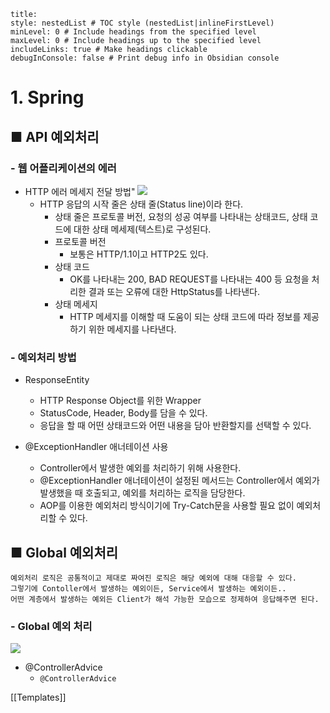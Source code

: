 ```table-of-contents
title: 
style: nestedList # TOC style (nestedList|inlineFirstLevel)
minLevel: 0 # Include headings from the specified level
maxLevel: 0 # Include headings up to the specified level
includeLinks: true # Make headings clickable
debugInConsole: false # Print debug info in Obsidian console
```

# 1. Spring
## ■ API 예외처리

### - 웹 어플리케이션의 에러
- HTTP 에러 메세지 전달 방법"
  ![](https://i.imgur.com/oYU7unb.png)
	- HTTP 응답의 시작 줄은 상태 줄(Status line)이라 한다.
		- 상태 줄은 프로토콜 버전, 요청의 성공 여부를 나타내는 상태코드, 상태 코드에 대한 상태 메세제(텍스트)로 구성된다.
		- 프로토콜 버전
			- 보통은 HTTP/1.1이고 HTTP2도 있다.
		- 상태 코드
			- OK를 나타내는 200, BAD REQUEST를 나타내는 400 등 요청을 처리한 결과 또는 오류에 대한 HttpStatus를 나타낸다.
		- 상태 메세지
			- HTTP 메세지를 이해할 때 도움이 되는 상태 코드에 따라 정보를 제공하기 위한 메세지를 나타낸다.


### - 예외처리 방법
- ResponseEntity
	- HTTP Response Object를 위한 Wrapper
	- StatusCode, Header, Body를 담을 수 있다.
	- 응답을 할 때 어떤 상태코드와 어떤 내용을 담아 반환할지를 선택할 수 있다.
	  
- @ExceptionHandler 애너테이션 사용
	- Controller에서 발생한 예외를 처리하기 위해 사용한다.
	- @ExceptionHandler 애너테이션이 설정된 메서드는 Controller에서 예외가 발생했을 때 호출되고, 예외를 처리하는 로직을 담당한다.
	- AOP를 이용한 예외처리 방식이기에 Try-Catch문을 사용할 필요 없이 예외처리할 수 있다.

## ■ Global 예외처리
```
예외처리 로직은 공통적이고 제대로 짜여진 로직은 해당 예외에 대해 대응할 수 있다.
그렇기에 Contoller에서 발생하는 예외이든, Service에서 발생하는 예외이든..
어떤 계층에서 발생하는 예외든 Client가 해석 가능한 모습으로 정제하여 응답해주면 된다.
```

### - Global 예외 처리
![](https://i.imgur.com/DGDvkHu.png)

- @ControllerAdvice
	- `@ControllerAdvice`


[[Templates]]

